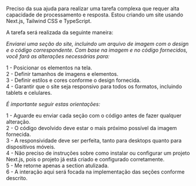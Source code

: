 Preciso da sua ajuda para realizar uma tarefa complexa que requer alta capacidade de processamento e resposta. Estou criando um site usando Next.js, Tailwind CSS e TypeScript.

A tarefa será realizada da seguinte maneira:

_Enviarei uma seção do site, incluindo um arquivo de imagem com o design e o código correspondente. Com base na imagem e no código fornecidos, você fará as alterações necessárias para:_

1 - Posicionar os elementos na tela.</br>
2 - Definir tamanhos de imagens e elementos.</br>
3 - Definir estilos e cores conforme o design fornecida.</br>
4 - Garantir que o site seja responsivo para todos os formatos, incluindo tablets e celulares.</br>

_É importante seguir estas orientações:_

1 - Aguarde eu enviar cada seção com o código antes de fazer qualquer alteração.</br>
2 - O código devolvido deve estar o mais próximo possível da imagem fornecida.</br>
3 - A responsividade deve ser perfeita, tanto para desktops quanto para dispositivos móveis.</br>
4 - Não preciso de instruções sobre como instalar ou configurar um projeto Next.js, pois o projeto já está criado e configurado corretamente.</br>
5 - Me retorne apenas a section atulizada.</br>
6 - A interação aqui será focada na implementação das seções conforme descrito.
